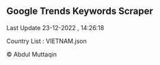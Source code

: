 

## Google Trends Keywords Scraper 
 
Last Update 23-12-2022 , 14:26:18

Country List :
VIETNAM.json



© Abdul Muttaqin 

